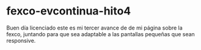 # fexco-evcontinua-hito4
Buen día licenciado este es mi tercer avance de de mi página sobre la fexco, juntando para que sea adaptable a las pantallas pequeñas que sean responsive.
